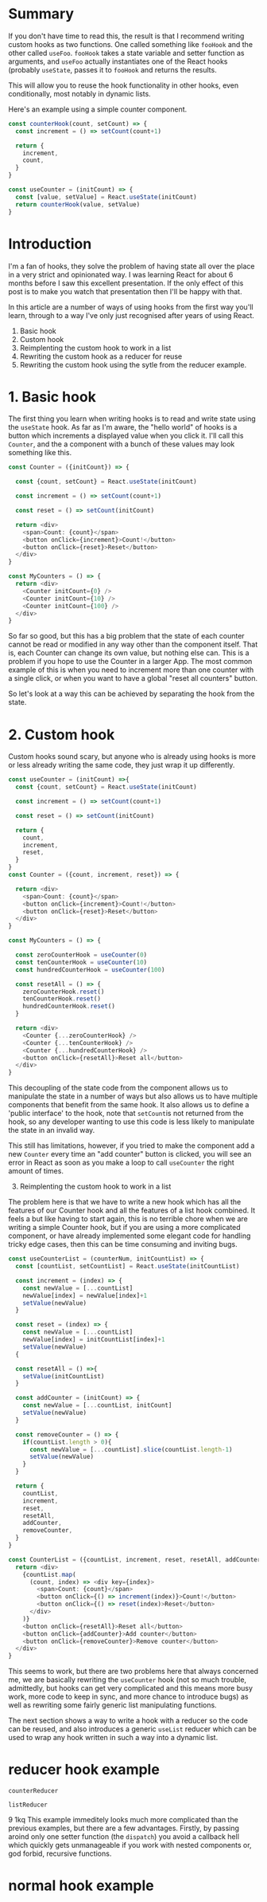 # Summary

If you don't have time to read this, the result is that I recommend writing custom hooks as two functions. One called something like `fooHook` and the other called `useFoo`. `fooHook` takes a state variable and setter function as arguments, and `useFoo` actually instantiates one of the React hooks (probably `useState`, passes it to `fooHook` and returns the results.

This will allow you to reuse the hook functionality in other hooks, even conditionally, most notably in dynamic lists.

Here's an example using a simple counter component. 
```typescript
const counterHook(count, setCount) => {
  const increment = () => setCount(count+1)

  return {
    increment,
    count,
  }
}

const useCounter = (initCount) => {
  const [value, setValue] = React.useState(initCount)
  return counterHook(value, setValue)
}
```

# Introduction

I'm a fan of hooks, they solve the problem of having state all over the place in a very strict and opinionated way. I was learning React for about 6 months before I saw this excellent presentation. If the only effect of this post is to make you watch that presentation then I'll be happy with that.

In this article are a number of ways of using hooks from the first way you'll learn, through to a way I've only just recognised after years of using React.
1. Basic hook
2. Custom hook
3. Reimplenting the custom hook to work in a list
4. Rewriting the custom hook as a reducer for reuse
5. Rewriting the custom hook using the sytle from the reducer example.

# 1. Basic hook

The first thing you learn when writing hooks is to read and write state using the `useState` hook. As far as I'm aware, the "hello world" of hooks is a button which increments a displayed value when you click it. I'll call this `Counter`, and the a component with a bunch of these values may look something like this.

```typescript
const Counter = ({initCount}) => {

  const {count, setCount} = React.useState(initCount)

  const increment = () => setCount(count+1)

  const reset = () => setCount(initCount)

  return <div>
    <span>Count: {count}</span>
    <button onClick={increment}>Count!</button>
    <button onClick={reset}>Reset</button>
  </div>
}

const MyCounters = () => {
  return <div>
    <Counter initCount={0} />
    <Counter initCount={10} />
    <Counter initCount={100} />
  </div>
}
```

So far so good, but this has a big problem that the state of each counter cannot be read or modified in any way other than the component itself. That is, each Counter can change its own value, but nothing else can. This is a problem if you hope to use the Counter in a larger App. The most common example of this is when you need to increment more than one counter with a single click, or when you want to have a global "reset all counters" button.

So let's look at a way this can be achieved by separating the hook from the state.

# 2. Custom hook

Custom hooks sound scary, but anyone who is already using hooks is more or less already writing the same code, they just wrap it up differently.

```typescript
const useCounter = (initCount) =>{
  const {count, setCount} = React.useState(initCount)

  const increment = () => setCount(count+1)

  const reset = () => setCount(initCount)

  return {
    count,
    increment,
    reset,
  }
}
const Counter = ({count, increment, reset}) => {

  return <div>
    <span>Count: {count}</span>
    <button onClick={increment}>Count!</button>
    <button onClick={reset}>Reset</button>
  </div>
}

const MyCounters = () => {

  const zeroCounterHook = useCounter(0)
  const tenCounterHook = useCounter(10)
  const hundredCounterHook = useCounter(100)

  const resetAll = () => {
    zeroCounterHook.reset()
    tenCounterHook.reset()
    hundredCounterHook.reset()
  }

  return <div>
    <Counter {...zeroCounterHook} />
    <Counter {...tenCounterHook} />
    <Counter {...hundredCounterHook} />
    <button onClick={resetAll}>Reset all</button>
  </div>
}
```

This decoupling of the state code from the component allows us to manipulate the state in a number of ways but also allows us to have multiple components that benefit from the same hook. It also allows us to define a 'public interface' to the hook, note that `setCount`is not returned from the hook, so any developer wanting to use this code is less likely to manipulate the state in an invalid way.

This still has limitations, however, if you tried to make the component add a new `Counter` every time an "add counter" button is clicked, you will see an error in React as soon as you make a loop to call `useCounter` the right amount of times.

3. Reimplenting the custom hook to work in a list

The problem here is that we have to write a new hook which has all the features of our Counter hook and all the features of a list hook combined. It feels a but like having to start again, this is no terrible chore when we are writing a simple Counter hook, but if you are using a more complicated component, or have already implemented some elegant code for handling tricky edge cases, then this can be time consuming and inviting bugs.

```typescript
const useCounterList = (counterNum, initCountList) => {
  const [countList, setCountList] = React.useState(initCountList)

  const increment = (index) => {
    const newValue = [...countList]
    newValue[index] = newValue[index]+1
    setValue(newValue)
  }

  const reset = (index) => {
    const newValue = [...countList]
    newValue[index] = initCountList[index]+1
    setValue(newValue)
  {

  const resetAll = () =>{
    setValue(initCountList)
  }

  const addCounter = (initCount) => {
    const newValue = [...countList, initCount]
    setValue(newValue)
  }

  const removeCounter = () => {
    if(countList.length > 0){
      const newValue = [...countList].slice(countList.length-1)
      setValue(newValue)
    }
  }

  return {
    countList,
    increment,
    reset,
    resetAll,
    addCounter,
    removeCounter,
  }
}

const CounterList = ({countList, increment, reset, resetAll, addCounter, removeCounter}) => {
  return <div>
    {countList.map(
      (count, index) => <div key={index}>
        <span>Count: {count}</span>
        <button onClick={() => increment(index)}>Count!</button>
        <button onClick={() => reset(index)>Reset</button>
      </div>
    )}
    <button onClick={resetAll}>Reset all</button>
    <button onClick={addCounter}>Add counter</button>
    <button onClick={removeCounter}>Remove counter</button>
  </div>
}
```

This seems to work, but there are two problems here that always concerned me, we are basically rewriting the `useCounter` hook (not so much trouble, admittedly, but hooks can get very complicated and this means more busy work, more code to keep in sync, and more chance to introduce bugs) as well as rewriting some fairly generic list manipulating functions.

The next section shows a way to write a hook with a reducer so the code can be reused, and also introduces a generic `useList` reducer which can be used to wrap any hook written in such a way into a dynamic list.

# reducer hook example

```
counterReducer

listReducer
```

9 
 1kq 
This example immeditely looks much more complicated than the previous examples, but there are a few advantages. Firstly, by passing aroind only one setter function (the `dispatch`) you avoid a callback hell which quickly gets unmanageable if you work with nested components or, god forbid, recursive functions.

# normal hook example
